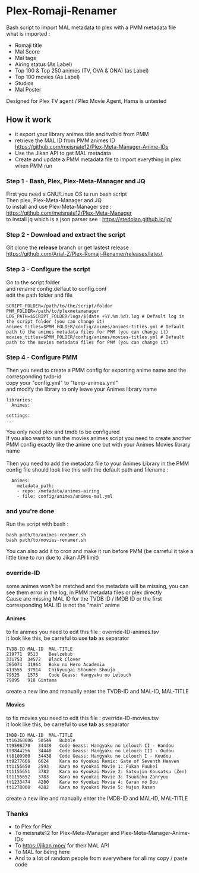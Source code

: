 # Plex-Romaji-Renamer

Bash script to import MAL metadata to plex with a PMM metadata file<br/>
what is imported :
  - Romaji title
  - Mal Score
  - Mal tags
  - Airing status (As Label)
  - Top 100 & Top 250 animes (TV, OVA & ONA) (as Label)
  - Top 100 movies (As Label)
  - Studios
  - Mal Poster
  
  Designed for Plex TV agent / Plex Movie Agent, Hama is untested
  
 ## How it work
  - it export your library animes title and tvdbid from PMM
  - retrieve the MAL ID from PMM animes ID https://github.com/meisnate12/Plex-Meta-Manager-Anime-IDs
  - Use the Jikan API to get MAL metadata
  - Create and update a PMM metadata file to import everything in plex when PMM run


### Step 1 - Bash, Plex, Plex-Meta-Manager and JQ
First you need a GNU/Linux OS tu run bash script<br/>
Then plex, Plex-Meta-Manager and JQ<br/>
to install and use Plex-Meta-Manager see : https://github.com/meisnate12/Plex-Meta-Manager<br/>
to install jq which is a json parser see : https://stedolan.github.io/jq/

### Step 2 - Download and extract the script
Git clone the **release** branch or get lastest release : https://github.com/Arial-Z/Plex-Romaji-Renamer/releases/latest

### Step 3 - Configure the script
Go to the script folder<br/>
and rename config.delfaut to config.conf<br/>
edit the path folder and file<br/>
```
SCRIPT_FOLDER=/path/to/the/script/folder  
PMM_FOLDER=/path/to/plexmetamanager
LOG_PATH=$SCRIPT_FOLDER/logs/$(date +%Y.%m.%d).log # Default log in the script folder (you can change it)
animes_titles=$PMM_FOLDER/config/animes/animes-titles.yml # Default path to the animes metadata files for PMM (you can change it)
movies_titles=$PMM_FOLDER/config/animes/movies-titles.yml # Default path to the movies metadata files for PMM (you can change it)
```

### Step 4 - Configure PMM
Then you need to create a PMM config for exporting anime name and the corresponding tvdb-id<br/>
copy your "config.yml" to "temp-animes.yml"<br/>
and modify the library to only leave your Animes library name<br/>
```
libraries:
  Animes:

settings:
...
```
You only need plex and tmdb to be configured<br/>
If you also want to run the movies animes script you need to create another PMM config exactly like the anime one but with your Animes Movies library name<br/>
<br/>
Then you need to add the metadata file to your Animes Library in the PMM config file should look like this with the default path and filename :
```
  Animes:
    metadata_path:
    - repo: /metadata/animes-airing
    - file: config/animes/animes-mal.yml
```
### and you're done
Run the script with bash :<br/>
```
bash path/to/animes-renamer.sh
bash path/to/movies-renamer.sh
```
You can also add it to cron and make it run before PMM (be carreful it take a little time to run due to Jikan API limit)

### override-ID
some animes won't be matched and the metadata will be missing, you can see them error in the log, in PMM metadata files or plex directly<br/>
Cause are missing MAL ID for the TVDB ID / IMDB ID or the first corresponding MAL ID is not the "main" anime<br/>
#### Animes
to fix animes you need to edit this file : override-ID-animes.tsv<br/>
it look like this, be carreful to use **tab** as separator
```
TVDB-ID	MAL-ID	MAL-TITLE
219771	9513	Beelzebub
331753	34572	Black Clover
305074	31964	Boku no Hero Academia
413555	37914	Chikyuugai Shounen Shoujo
79525	1575	Code Geass: Hangyaku no Lelouch
79895	918	Gintama
```
create a new line and manually enter the TVDB-ID and MAL-ID, MAL-TITLE<br/>
#### Movies
to fix movies you need to edit this file : override-ID-movies.tsv<br/>
it look like this, be carreful to use **tab** as separator
```
IMDB-ID	MAL-ID	MAL-TITLE
tt16360006	50549	Bubble
tt9598270	34439	Code Geass: Hangyaku no Lelouch II - Handou
tt9844256	34440	Code Geass: Hangyaku no Lelouch III - Oudou
tt8100900	34438	Code Geass: Hangyaku no Lelouch I - Koudou
tt9277666	6624	Kara no Kyoukai Remix: Gate of Seventh Heaven
tt1155650	2593	Kara no Kyoukai Movie 1: Fukan Fuukei
tt1155651	3782	Kara no Kyoukai Movie 2: Satsujin Kousatsu (Zen)
tt1155652	3783	Kara no Kyoukai Movie 3: Tsuukaku Zanryuu
tt1233474	4280	Kara no Kyoukai Movie 4: Garan no Dou
tt1278060	4282	Kara no Kyoukai Movie 5: Mujun Rasen
```
create a new line and manually enter the IMDB-ID and MAL-ID, MAL-TITLE

### Thanks
  - to Plex for Plex
  - To meisnate12 for Plex-Meta-Manager and Plex-Meta-Manager-Anime-IDs
  - To https://jikan.moe/ for their MAL API
  - To MAL for being here
  - And to a lot of random people from everywhere for all my copy / paste code
